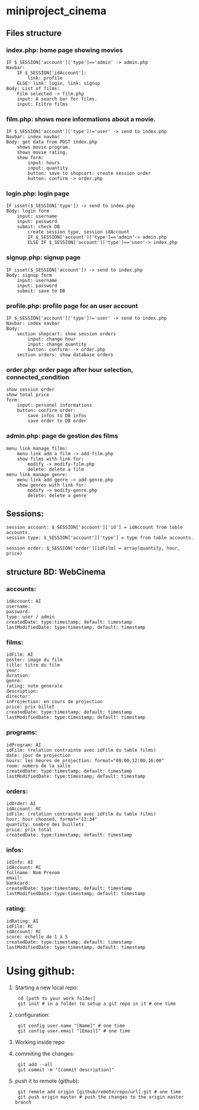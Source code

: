 # miniproject_cinema

## Files structure

### index.php: home page showing movies
   	IF $_SESSION['account']['type']=='admin' -> admin.php
    Navbar:
        IF $_SESSION['idAccount']:
            link: profile
        ELSE: link: login, link: signup
    Body: List of films:
        Film selected -> film.php
        input: A search bar for films.
        input: Filtre films

### film.php: shows more informations about a movie.
    IF $_SESSION['account']['type']!='user' -> send to index.php
    Navbar: index navbar
    Body: get data from POST index.php
        shows movie program.
        shows movie rating.
        show form:
            input: hours
            input: quantity
            button: save to shopcart: create session order
            button: confirm -> order.php

### login.php: login page
    IF isset($_SESSION['type']) -> send to index.php
    Body: login form
        input: username
        input: password
        submit: check DB
            create session type, session idAccount
            IF $_SESSION['account']['type']=='admin'-> admin.php
            ELSE IF $_SESSION['account']['type']=='user'-> index.php

### signup.php: signup page
    IF isset($_SESSION['account']) -> send to index.php
    Body: signup form
        input: username
        input: password
        submit: save to DB

### profile.php: profile page for an user account
    IF $_SESSION['account']['type']!='user' -> send to index.php
    Navbar: index navbar
    Body:
        section shopcart: show session orders
            input: change hour
            input: change quantity
            button: confirm: -> order.php
        section orders: show database orders

### order.php: order page after hour selection, connected_condition
    show session order
    show total price
    form:
        input: personel informations
        button: confirm order:
            save infos to DB infos
            save order to DB order

### admin.php: page de gestion des films
    menu link manage films:
        menu link add a film -> add-film.php
        show films with link for:
            modify -> modify-film.php
            delete: delete a film
    menu link manage genre:
        menu link add genre -> add-genre.php
        show genres with link for:
            modify -> modify-genre.php
            delete: delete a genre

## Sessions:
    session account: $_SESSION['account']['id'] = idAccount from table accounts.
    session type: $_SESSION['account']['type'] = type from table accounts.
    
    session order: $_SESSION['order'][idFilm] = array(quantity, hour, price)

## structure BD: WebCinema

### accounts:
    idAccount: AI
    username:
    password:
    type: user / admin
    createdDate: type:timestamp; default: timestamp
    lastModifiedDate: type:timestamp; default: timestamp

### films:
    idFilm: AI
    poster: image du film
    title: titre du film
    year:
    duration:
    genre:
    rating: note generale
    description:
    director:
    inProjection: en cours de projection
    price: prix billet
    createdDate: type:timestamp; default: timestamp
    lastModifiedDate: type:timestamp; default: timestamp

### programs:
    idProgram: AI
    idFilm: (relation contrainte avec idFilm du table films)
    date: jour de projection
    hours: les heures de projection: format="09:00,12:00,16:00"
    room: numero de la salle
    createdDate: type:timestamp; default: timestamp
    lastModifiedDate: type:timestamp; default: timestamp

### orders:
    idOrder: AI
    idAccount: RC
    idFilm: (relation contrainte avec idFilm du table films)
    hour: hour choosed, format="13:34"
    quantity: nombre des buillets
    price: prix total
    createdDate: type:timestamp; default: timestamp

### infos:
    idInfo: AI
    idAccount: RC
    fullname: Nom Prenom
    email:
    bankcard:
    createdDate: type:timestamp; default: timestamp
    lastModifiedDate: type:timestamp; default: timestamp

### rating:
    idRating: AI
    idFilm: RC
    idAccount: RC
    score: echelle de 1 à 5
    createdDate: type:timestamp; default: timestamp
    lastModifiedDate: type:timestamp; default: timestamp

# Using github:

1. Starting a new local repo:

        cd [path to your work folder]
        git init # in a folder to setup a git repo in it # one time

2. configuration:

        git config user.name "[Name]" # one time
        git config user.email "[Email]" # one time

3. Working inside repo

4. commiting the changes:

        git add --all
        git commit -m "[commit description]"

5. push it to remote (github):

        git remote add origin [github/remote/repo/url].git # one time
        git push origin master # push the changes to the origin master branch
